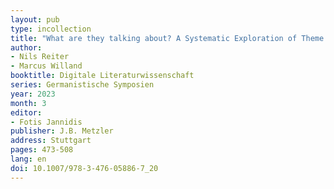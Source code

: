 ```yaml
---
layout: pub
type: incollection
title: "What are they talking about? A Systematic Exploration of Theme Identification Methods for Character Speech in Dramatic Texts"
author:
- Nils Reiter
- Marcus Willand
booktitle: Digitale Literaturwissenschaft
series: Germanistische Symposien
year: 2023
month: 3
editor:
- Fotis Jannidis
publisher: J.B. Metzler
address: Stuttgart
pages: 473-508
lang: en
doi: 10.1007/978-3-476-05886-7_20
---
```



